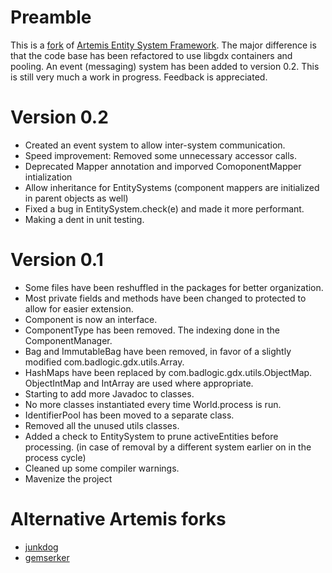 # Preamble

This is a [fork](https://code.google.com/p/artemis-framework/) of [Artemis Entity System Framework](http://gamadu.com/artemis/).
The major difference is that the code base has been refactored to use libgdx containers and pooling. An event (messaging) system
has been added to version 0.2. This is still very much a work in progress. Feedback is appreciated.

# Version 0.2
 - Created an event system to allow inter-system communication.
 - Speed improvement: Removed some unnecessary accessor calls.
 - Deprecated Mapper annotation and imporved ComoponentMapper intialization
 - Allow inheritance for EntitySystems (component mappers are initialized in parent objects as well)
 - Fixed a bug in EntitySystem.check(e) and made it more performant.
 - Making a dent in unit testing.

# Version 0.1

 - Some files have been reshuffled in the packages for better organization.
 - Most private fields and methods have been changed to protected to allow for easier extension.
 - Component is now an interface.
 - ComponentType has been removed. The indexing done in the ComponentManager.
 - Bag and ImmutableBag have been removed, in favor of a slightly modified com.badlogic.gdx.utils.Array.
 - HashMaps have been replaced by com.badlogic.gdx.utils.ObjectMap. ObjectIntMap and IntArray are used where appropriate.
 - Starting to add more Javadoc to classes.
 - No more classes instantiated every time World.process is run.
 - IdentifierPool has been moved to a separate class.
 - Removed all the unused utils classes.
 - Added a check to EntitySystem to prune activeEntities before processing. (in case of removal by a different system earlier on in the process cycle)
 - Cleaned up some compiler warnings.
 - Mavenize the project


# Alternative Artemis forks

 - [junkdog](https://github.com/junkdog/artemis-odb)
 - [gemserker](https://github.com/gemserk/artemis)
